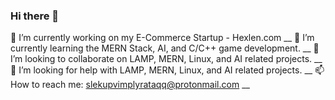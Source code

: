 ### Hi there 👋

🔭 I’m currently working on my E-Commerce Startup - Hexlen.com __
🌱 I’m currently learning the MERN Stack, AI, and C/C++ game development. __
👯 I’m looking to collaborate on LAMP, MERN, Linux, and AI related projects. __
🤔 I’m looking for help with LAMP, MERN, Linux, and AI related projects. __
📫 How to reach me: slekupvimplyrataqq@protonmail.com __
